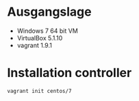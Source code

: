 # Ausgangslage
- Windows 7 64 bit VM
- VirtualBox 5.1.10
- vagrant 1.9.1

# Installation controller

```bash
vagrant init centos/7
```

